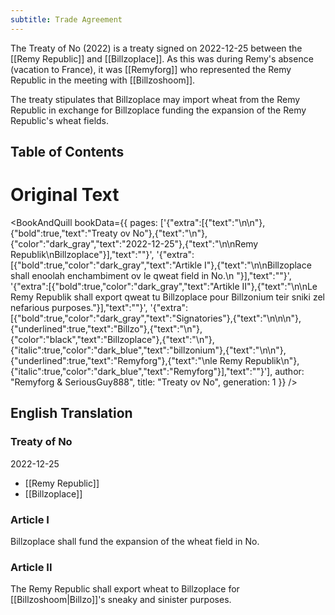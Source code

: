 ```yaml
---
subtitle: Trade Agreement
---
```


The Treaty of No (2022) is a treaty signed on 2022-12-25 between the [[Remy Republic]] and [[Billzoplace]]. As this was during Remy's absence (vacation to France), it was [[Remyforg]] who represented the Remy Republic in the meeting with [[Billzoshoom]].

The treaty stipulates that Billzoplace may import wheat from the Remy Republic in exchange for Billzoplace funding the expansion of the Remy Republic's wheat fields.

## Table of Contents

# Original Text

<BookAndQuill bookData={{ pages: ['{"extra":[{"text":"\\n\\n"},{"bold":true,"text":"Treaty ov No"},{"text":"\\n"},{"color":"dark_gray","text":"2022-12-25"},{"text":"\\n\\nRemy Republik\\nBillzoplace"}],"text":""}', '{"extra":[{"bold":true,"color":"dark_gray","text":"Artikle I"},{"text":"\\n\\nBillzoplace shall enoolah enchambiment ov le qweat field in No.\\n "}],"text":""}', '{"extra":[{"bold":true,"color":"dark_gray","text":"Artikle II"},{"text":"\\n\\nLe Remy Republik shall export qweat tu Billzoplace pour Billzonium teir sniki zel nefarious purposes."}],"text":""}', '{"extra":[{"bold":true,"color":"dark_gray","text":"Signatories"},{"text":"\\n\\n\\n"},{"underlined":true,"text":"Billzo"},{"text":"\\n"},{"color":"black","text":"Billzoplace"},{"text":"\\n"},{"italic":true,"color":"dark_blue","text":"billzonium"},{"text":"\\n\\n"},{"underlined":true,"text":"Remyforg"},{"text":"\\nle Remy Republik\\n"},{"italic":true,"color":"dark_blue","text":"Remyforg"}],"text":""}'], author: "Remyforg & SeriousGuy888", title: "Treaty ov No", generation: 1 }} />

## English Translation

### Treaty of No
2022-12-25

- [[Remy Republic]]
- [[Billzoplace]]

### Article I
Billzoplace shall fund the expansion of the wheat field in No.

### Article II
The Remy Republic shall export wheat to Billzoplace for [[Billzoshoom|Billzo]]'s sneaky and sinister purposes.